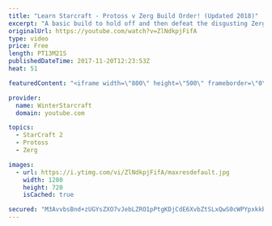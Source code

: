 ```yaml
---
title: "Learn Starcraft - Protoss v Zerg Build Order! (Updated 2018)"
excerpt: "A basic build to hold off and then defeat the disgusting Zerg! Meant for lower level players who have little direction, not for high level players looking for the dankest meta :) -- Watch live at https://www.twitch.tv/wintergaming"
originalUrl: https://youtube.com/watch?v=ZlNdkpjFifA
type: video
price: Free
length: PT13M21S
publishedDateTime: 2017-11-20T12:23:53Z
heat: 51

featuredContent: "<iframe width=\"800\" height=\"500\" frameborder=\"0\" src=\"https://www.youtube.com/embed/ZlNdkpjFifA\" allow=\"accelerometer; autoplay; encrypted-media; gyroscope; picture-in-picture\" allowfullscreen></iframe>"

provider:
  name: WinterStarcraft
  domain: youtube.com

topics:
  - StarCraft 2
  - Protoss
  - Zerg

images:
  - url: https://i.ytimg.com/vi/ZlNdkpjFifA/maxresdefault.jpg
    width: 1280
    height: 720
    isCached: true

secured: "M3AvvbsBnd+zUGYsZXO7vJebLZRO1pPtgKDjCdE6XvbZtSLxQwS0cWPYpxkkbVCfaZmtTwuhgWCwT3ds2d/Vv8Omslefn06ur+kYjUFpPLGQrpvZNEwpfFylARg54knqk75ACA/6UgDzb2qVcSFXhTCMPstYphO70cMIMo4FUREaXUALJO74R/VfyAa3YxcOu0XoAmMW6bw7bwpqxDQAmnqHqWu6Ch43ewKsNPF3pqyrmk4JH8KRDfIMH5glnTBgSyyS+Zdnepc/bZEK9e+DR4ypGDkpzgVBT70aSQ4DNwM19qkQsJJtltfGN09h0AzFMnOaV1oSWuuimOeEBeBzD3X3Ob3dToaKVosCXbEv8ckeKWaaOs/RaYAwTDVsW9X/Yfgi5sGPGWRPJSb6l7qdOGbAlseLIPCM4aX02BA9HuQ=;Y0eeuTtYn07VCz2Me9hK4w=="
---
```


